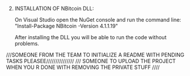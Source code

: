
 2. INSTALLATION OF NBitcoin DLL:
 
	On Visual Studio open the NuGet console and run the command line: "Install-Package NBitcoin -Version 4.1.1.19"
	
	After installing the DLL you will be able to run the code without problems.

 
 
 
 ///SOMEONE FROM THE TEAM TO INITIALIZE A README WITH PENDING TASKS PLEASEE///////////////
/// SOMEONE TO UPLOAD THE PROJECT WHEN YOU R DONE WITH REMOVING THE PRIVATE STUFF ////

